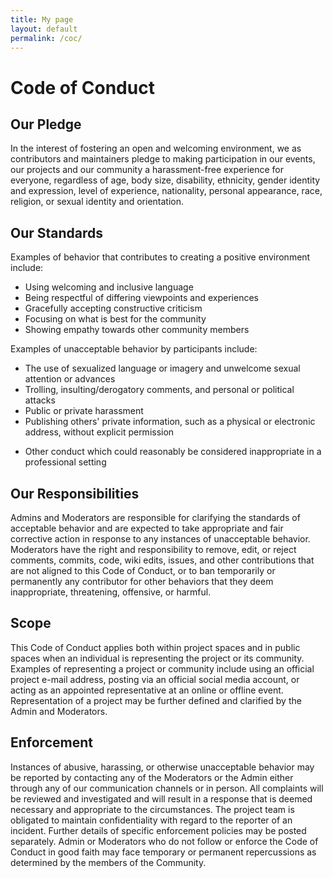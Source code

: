 ```yaml
---
title: My page
layout: default
permalink: /coc/
---
```

<h1 class="has-text-centered">Code of Conduct</h1>
<h2 id="our-pledge">Our Pledge</h2>
<p>In the interest of fostering an open and welcoming environment, we as contributors and maintainers pledge to making participation in our events, our projects and our community a harassment-free experience for everyone, regardless of age, body size, disability, ethnicity, gender identity and expression, level of experience, nationality, personal appearance, race, religion, or sexual identity and orientation.</p>
<h2 id="our-standards">Our Standards</h2>
<p>Examples of behavior that contributes to creating a positive environment include:</p>
<ul>
    <li>Using welcoming and inclusive language<br /></li>
    <li>Being respectful of differing viewpoints and experiences<br /></li>
    <li>Gracefully accepting constructive criticism<br /></li>
    <li>Focusing on what is best for the community<br /></li>
    <li>Showing empathy towards other community members</li>
</ul>
<p>Examples of unacceptable behavior by participants include:</p>
<ul>
    <li>The use of sexualized language or imagery and unwelcome sexual attention or advances<br /></li>
    <li>Trolling, insulting/derogatory comments, and personal or political attacks<br /></li>
    <li>Public or private harassment<br /></li>
    <li>Publishing others' private information, such as a physical or electronic address, without explicit permission<br /></li>
    <li><p>Other conduct which could reasonably be considered inappropriate in a professional setting</p></li>
</ul>
<h2>Our Responsibilities</h2>
<p>Admins and Moderators are responsible for clarifying the standards of acceptable behavior and are expected to take appropriate and fair corrective action in response to any instances of unacceptable behavior. Moderators have the right and responsibility to remove, edit, or reject comments, commits, code, wiki edits, issues, and other contributions that are not aligned to this Code of Conduct, or to ban temporarily or permanently any contributor for other behaviors that they deem inappropriate, threatening, offensive, or harmful.</p>
<h2>Scope</h2>
<p>This Code of Conduct applies both within project spaces and in public spaces when an individual is representing the project or its community. Examples of representing a project or community include using an official project e-mail address, posting via an official social media account, or acting as an appointed representative at an online or offline event. Representation of a project may be further defined and clarified by the Admin and Moderators.</p>
<h2>Enforcement</h2>
<p>Instances of abusive, harassing, or otherwise unacceptable behavior may be reported by contacting any of the Moderators or the Admin either through any of our communication channels or in person. All complaints will be reviewed and investigated and will result in a response that is deemed necessary and appropriate to the circumstances. The project team is obligated to maintain confidentiality with regard to the reporter of an incident. Further details of specific enforcement policies may be posted separately. Admin or Moderators who do not follow or enforce the Code of Conduct in good faith may face temporary or permanent repercussions as determined by the members of the Community.</p>
